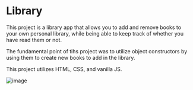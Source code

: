 # Library
This project is a library app that allows you to add and remove books to your own personal library, while being able to keep track of whether you have read them or not.

The fundamental point of tihs project was to utilize object constructors by using them to create new books to add in the library.

This project utilizes HTML, CSS, and vanilla JS.


![image](https://user-images.githubusercontent.com/103713915/209180344-a774d978-91dc-4d14-a114-6eeab7370bfd.png)
